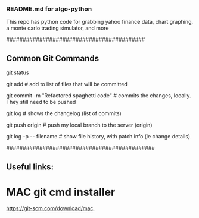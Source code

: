 ### README.md for algo-python

This repo has python code for grabbing yahoo finance data, chart graphing, a monte carlo trading simulator, and more

##########################################
## Common Git Commands

git status                                                  

git add <file>                                            # add to list of files that will be committed 

git commit -m "Refactored spaghetti code"                 # commits the changes, locally.  They still need to be pushed

git log                                                   # shows the changelog (list of commits)

git push origin <branchname>                              # push my local branch <branchname> to the server (origin)

git log -p -- filename									  # show file history, with patch info (ie change details)


#############################################

## Useful links: 
# MAC git cmd installer
https://git-scm.com/download/mac.

